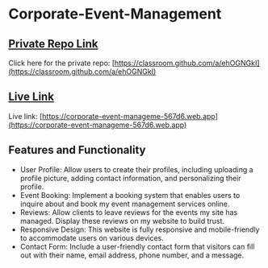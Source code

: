# Corporate-Event-Management

## [ Private Repo Link](https://classroom.github.com/a/ehOGNGkI)

Click here for the private repo: [https://classroom.github.com/a/ehOGNGkI](https://classroom.github.com/a/ehOGNGkI)

<!-- ## [Code Link](https://github.com/programming-hero-web-course-4/b8a9-event-management-Showrov-CoU) -->

## [Live Link](https://corporate-event-manageme-567d6.web.app)

Live link: [https://corporate-event-manageme-567d6.web.app](https://corporate-event-manageme-567d6.web.app)

## Features and Functionality

- User Profile: Allow users to create their profiles, including uploading a profile picture, adding contact information, and personalizing their profile.
- Event Booking: Implement a booking system that enables users to inquire about and book my event management services online.
- Reviews: Allow clients to leave reviews for the events my site has managed. Display these reviews on my website to build trust.
- Responsive Design: This website is fully responsive and mobile-friendly to accommodate users on various devices.
- Contact Form: Include a user-friendly contact form that visitors can fill out with their name, email address, phone number, and a message.
